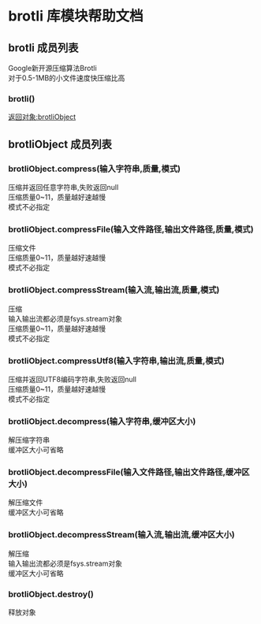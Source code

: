 # brotli 库模块帮助文档

<a id="brotli"></a>
## brotli 成员列表

Google新开源压缩算法Brotli  
对于0.5-1MB的小文件速度快压缩比高

<a id="brotli()"></a>
### brotli() 
 [返回对象:brotliObject](#brotliObject)

<a id="brotliObject"></a>
## brotliObject 成员列表


<a id="brotliObject.compress"></a>
### brotliObject.compress(输入字符串,质量,模式) 
 压缩并返回任意字符串,失败返回null  
压缩质量0~11，质量越好速越慢  
模式不必指定

<a id="brotliObject.compressFile"></a>
### brotliObject.compressFile(输入文件路径,输出文件路径,质量,模式) 
 压缩文件  
压缩质量0~11，质量越好速越慢  
模式不必指定

<a id="brotliObject.compressStream"></a>
### brotliObject.compressStream(输入流,输出流,质量,模式) 
 压缩  
输入输出流都必须是fsys.stream对象  
压缩质量0~11，质量越好速越慢  
模式不必指定

<a id="brotliObject.compressUtf8"></a>
### brotliObject.compressUtf8(输入字符串,输出流,质量,模式) 
 压缩并返回UTF8编码字符串,失败返回null  
压缩质量0~11，质量越好速越慢  
模式不必指定

<a id="brotliObject.decompress"></a>
### brotliObject.decompress(输入字符串,缓冲区大小) 
 解压缩字符串  
缓冲区大小可省略

<a id="brotliObject.decompressFile"></a>
### brotliObject.decompressFile(输入文件路径,输出文件路径,缓冲区大小) 
 解压缩文件  
缓冲区大小可省略

<a id="brotliObject.decompressStream"></a>
### brotliObject.decompressStream(输入流,输出流,缓冲区大小) 
 解压缩  
输入输出流都必须是fsys.stream对象  
缓冲区大小可省略

<a id="brotliObject.destroy"></a>
### brotliObject.destroy() 
 释放对象
